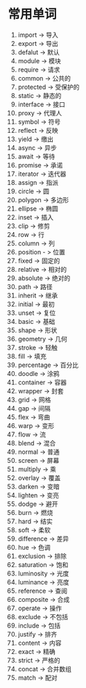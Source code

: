 # 常用单词

1. import -> 导入
2. export -> 导出
3. defalut -> 默认
4. module -> 模块
5. require -> 请求
6. common -> 公共的
7. protected -> 受保护的
8. static -> 静态的
9. interface -> 接口
10. proxy -> 代理人
11. symbol -> 符号
12. reflect -> 反映
13. yield -> 缴出
14. async -> 异步
15. await -> 等待
16. promise -> 承诺
17. iterator -> 迭代器
18. assign -> 指派
19. circle -> 圆
20. polygon -> 多边形
21. ellipse -> 椭圆
22. inset ->  插入
23. clip -> 修剪
24. row -> 行
25. column -> 列
26. position - > 位置
27. fixed -> 固定的
28. relative -> 相对的
29. absolute -> 绝对的
30. path -> 路径
31. inherit -> 继承
32. initial -> 最初
33. unset -> 复位
34. basic -> 基础
35. shape -> 形状
36. geometry -> 几何
37. stroke -> 轻触
38. fill -> 填充
39. percentage -> 百分比
40. doodle -> 涂鸦
41. container -> 容器
42. wrapper -> 封套
43. grid -> 网格
44. gap -> 间隔
45. flex -> 弯曲
46. warp -> 变形
47. flow -> 流
48. blend -> 混合
49. normal -> 普通
50. screen -> 屏幕
51. multiply -> 乘
52. overlay -> 覆盖
53. darken -> 变暗
54. lighten -> 变亮
55. dodge -> 避开
56. burn -> 燃烧
57. hard -> 结实
58. soft -> 柔软
59. difference -> 差异
60. hue -> 色调
61. exclusion -> 排除
62. saturation -> 饱和
63. luminosity -> 光度
64. luminance -> 亮度
65. reference -> 查阅
66. composite -> 合成
67. operate ->  操作
68. exclude -> 不包括
69. include -> 包括
70. justify -> 排齐
71. content -> 内容
72. exact -> 精确
73. strict -> 严格的
74. concat -> 合并数组
75. match -> 配对